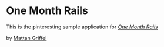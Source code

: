 # One Month Rails	 	  

This is the pinteresting sample application for
[*One Month Rails*](http://onemonthrails.com)

by [Mattan Griffel](http://mattangriffel.com)